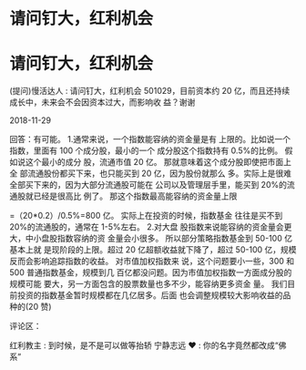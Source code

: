 # 请问钉大，红利机会

# 请问钉大，红利机会

(提问)慢活达人 : 请问钉大，红利机会 501029，目前资本约 20 亿，而且还持续成长中，未来会不会因资本过大，而影响收 益？谢谢

2018-11-29

回答：有可能。 1.通常来说，一个指数能容纳的资金量是有 上限的。比如说一个指数，里面有 100 个成分股，最小的一个 成分股这个指数持有 0.5%的比例。 假如说这个最小的成分 股，流通市值 20 亿。 那就意味着这个成分股即使把市面上全 部流通股份都买下来，也只能买到 20 亿，因为股份就那么 多。实际上是很难全部买下来的，因为大部分流通股可能在 公司以及管理层手里，能买到 20%的流通股就已经是很高比 例了。 那这个指数最高能容纳的资金量上限

=（20*0.2）/0.5%=800 亿。 实际上在投资的时候，指数基金 往往是买不到 20%的流通股的，通常在 1-5%左右。 2.对大盘 股指数来说能容纳的资金量会更大，中小盘股指数容纳的资 金量会小很多。 所以部分策略指数基金到 50-100 亿基本上就 是现阶段的上限。超过 20 亿超额收益就下降了，超过 50-100 亿，规模反而会影响追踪指数的收益。 对市值加权指数来 说，这个问题要小一些，300 和 500 普通指数基金，规模到几 百亿都没问题。因为市值加权指数一方面成分股的规模可能 要大，另一方面包含的股票数量也多不少，能容纳更多资金 量。 我们目前投资的指数基金暂时规模都在几亿居多。后面 也会调整规模较大影响收益的品种的(20 赞)

评论区：

红利教主 : 到时候，是不是可以做等抬轿 宁静志远 ❤ : 你的名字竟然都改成“佛系”